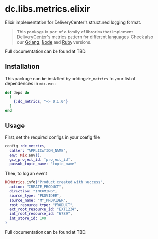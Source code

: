 # dc.libs.metrics.elixir

Elixir implementation for DeliveryCenter's structured logging format.

> This package is part of a family of libraries that implement DeliveryCenter's metrics pattern  for different languages. 
Check also our [Golang](https://github.com/deliverycenter/dc.libs.metrics.golang), 
>[Node](https://github.com/deliverycenter/dc.libs.metrics.node) and 
>[Ruby](https://github.com/deliverycenter/dc.libs.metrics.ruby) versions.

Full documentation can be found at TBD.

## Installation

This package can be installed by adding `dc_metrics` to your list of dependencies in `mix.exs`:

```elixir
def deps do
  [
    {:dc_metrics, "~> 0.1.0"}
  ]
end
```

## Usage

First, set the required configs in your config file

```elixir
config :dc_metrics,
  caller: "APPLICATION_NAME",
  env: Mix.env(),
  gcp_project_id: "project_id",
  pubsub_topic_name: "topic_name"
```

Then, to log an event

```elixir
DCMetrics.info("Product created with success",
  action: "CREATE_PRODUCT",
  direction: "INCOMING",
  source_type: "PROVIDER",
  source_name: "MY_PROVIDER",
  root_resource_type: "PRODUCT",
  ext_root_resource_id: "EXT1234",
  int_root_resource_id: "6789",
  int_store_id: 100
)
```

Full documentation can be found at TBD.
